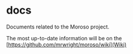 docs
====

Documents related to the Moroso project.

The most up-to-date information will be on the [https://github.com/mrwright/moroso/wiki](Wiki)
